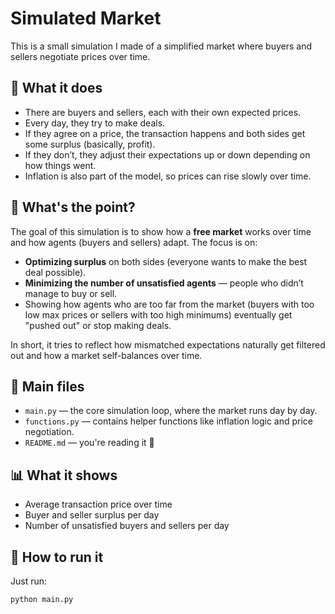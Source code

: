 # Simulated Market

This is a small simulation I made of a simplified market where buyers and sellers negotiate prices over time.

## 🧠 What it does

- There are buyers and sellers, each with their own expected prices.
- Every day, they try to make deals.
- If they agree on a price, the transaction happens and both sides get some surplus (basically, profit).
- If they don’t, they adjust their expectations up or down depending on how things went.
- Inflation is also part of the model, so prices can rise slowly over time.

## 🎯 What's the point?

The goal of this simulation is to show how a **free market** works over time and how agents (buyers and sellers) adapt. The focus is on:

- **Optimizing surplus** on both sides (everyone wants to make the best deal possible).
- **Minimizing the number of unsatisfied agents** — people who didn’t manage to buy or sell.
- Showing how agents who are too far from the market (buyers with too low max prices or sellers with too high minimums) eventually get "pushed out" or stop making deals.

In short, it tries to reflect how mismatched expectations naturally get filtered out and how a market self-balances over time.

## 📁 Main files

- `main.py` — the core simulation loop, where the market runs day by day.
- `functions.py` — contains helper functions like inflation logic and price negotiation.
- `README.md` — you're reading it 🙂

## 📊 What it shows

- Average transaction price over time
- Buyer and seller surplus per day
- Number of unsatisfied buyers and sellers per day

## 🚀 How to run it

Just run:

```bash
python main.py
